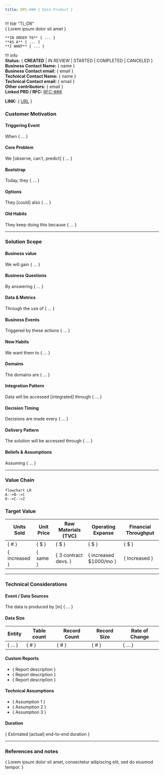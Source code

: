 ```yaml
---
title: DPC-### { Data Product }
---
```

<!---
The Data Product Context (DPC) document is used to record the high level features and associated requirements for a data product. This document will be used to help describe the work to be done.

File name: DPC-###_<Data Product>.md
--->

!!! tldr "TL;DR"  
    { Lorem ipsum dolor sit amet }  

    **IN ORDER TO** { ... }  
    **AS A** { ... }  
    **I WANT** { ... }  

!!! info  
    **Status:** { **CREATED** | IN REVIEW | STARTED | COMPLETED | CANCELED }  
    **Business Contact Name:** { name }  
    **Business Contact email:** { email }  
    **Technical Contact Name:** { name }  
    **Technical Contact email:** { email }  
    **Other contributors:** { email }  
    **Linked PRD / RFC:** [RFC-###]()  

**LINK:**  { [URL]() }  

### Customer Motivation
#### Triggering Event
When { ... }  
#### Core Problem
We [observe, can't, predict] { ... }  
#### Bootstrap
Today, they { ... }  
#### Options
They [could] also { ... }  
#### Old Habits
They keep doing this because { ... }  

----

### Solution Scope
#### Business value
We will gain { ... }  

#### Business Questions
By answering { ... }  

#### Data & Metrics
Through the use of { ... }  

#### Business Events
Triggered by these actions { ... }  

#### New Habits 
We want them to { ... }  

#### Domains
The domains are { ... }  

#### Integration Pattern
Data will be accessed [integrated] through { ... }  

#### Decision Timing
Decisions are made every { ... }  

#### Delivery Pattern
The solution will be accessed through { ... }  

#### Beliefs & Assumptions
Assuming { ... }  

----

### Value Chain
<!--- Illustrate the value chain components or process flow using [Mermaid](https://mermaid-js.github.io/mermaid/#/) notation. --->
```mermaid
flowchart LR
A-->B-->C
D-->C-->Z
```

### Target Value
<!--- Document the expected financial impact of this project. May be expressed as quantity or quality values.--->
| Units Sold | Unit Price | Raw Materials (TVC) | Operating Expanse | Financial Throughput |
|---|---|---|---|---|
| { # } | { $ } | { $ } | { $ } | { $ } |
| { increased } | { same } | { 3 contract devs. } | { increased $1000/mo } | { Increased } |

----

### Technical Considerations
#### Event / Data Sources
The data is produced by [in] { ... }  

#### Data Size
|Entity|Table count|Record Count|Record Size|Rate of Change|
|---|---|---|---|---|
| { ... } | { # } | { # } | { # } | { ... } |

#### Custom Reports
- { Report description }  
- { Report description }  
- { Report description }  

#### Technical Assumptions
- { Assumption 1 }  
- { Assumption 2 }  
- { Assumption 3 }  

#### Duration
 { Estimated [actual] end-to-end duration }  

----

### References and notes
{ Lorem ipsum dolor sit amet, consectetur adipiscing elit, sed do eiusmod tempor. }

